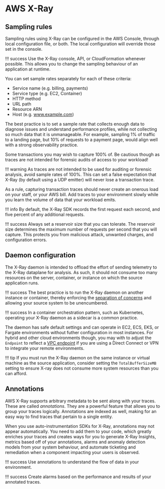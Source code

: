 # AWS X-Ray
 
## Sampling rules

Sampling rules using X-Ray can be configured in the AWS Console, through local configuration file, or both. The local configuration will override those set in the console. 

!!! success
	Use the X-Ray console, API, or CloudFormation whenever possible. This allows you to change the sampling behaviour of an application at runtime.

You can set sample rates separately for each of these criteria:

* Service name (e.g. billing, payments)
* Service type (e.g. EC2, Container)
* HTTP method
* URL path
* Resource ARN
* Host (e.g. www.example.com)

The best practice is to set a sample rate that collects enough data to diagnose issues and understand performance profiles, while not collecting so much data that it is unmanageable. For example, sampling 1% of traffic to a landing page, but 10% of requests to a payment page, would align well with a strong observability practice.

Some transactions you may wish to capture 100% of. Be cautious though as traces are not intended for forensic audits of access to your workload!

!!! warning
	As traces are not intended to be used for auditing or forensic analysis, avoid sample rates of 100%. This can set a false expectation that X-Ray (by default using a UDP emitter) will never lose a transaction trace.

As a rule, capturing transaction traces should never create an onerous load on your staff, or your AWS bill. Add traces to your environment slowly while you learn the volume of data that your workload emits.

!!! info
	By default, the X-Ray SDK records the first request each second, and five percent of any additional requests.

!!! success
	Always set a reservoir size that you can tolerate. The reservoir size determines the maximum number of requests per second that you will capture. This protects you from malicious attack, unwanted charges, and configuration errors.

## Daemon configuration

The X-Ray daemon is intended to offload the effort of sending telemetry to the X-Ray dataplane for analysis. As such, it should not consume too many resources on the server, container, or instance on which the source application runs.

!!! success
	The best practice is to run the X-Ray daemon on another instance or container, thereby enforcing the [separation of concerns](../faq/#what-is-the-separation-of-concerns) and allowing your source system to be unencumbered. 

!!! success
	In a container orchestration pattern, such as Kubernetes, operating your X-Ray daemon as a sidecar is a common practice.

The daemon has safe default settings and can operate in EC2, ECS, EKS, or Fargate environments without futher configuration in most instances. For hybrid and other cloud environments though, you may with to adjust the `Endpoint` to reflect a [VPC endpoint](https://docs.aws.amazon.com/vpc/latest/privatelink/concepts.html) if you are using a Direct Connect or VPN to integrate your remote environments.

!!! tip
	If you must run the X-Ray daemon on the same instance or virtual machine as the source application, consider setting the `TotalBufferSizeMB` setting to ensure X-ray does not consume more system resources than you can afford.

## Annotations

AWS X-Ray supports arbitrary metadata to be sent along with your traces. These are called *annotations*. They are a powerful feature that allows you to group your traces logically. Annotations are indexed as well, making for an easy way to find traces that pertain to a single entity.

When you use auto-instrumentation SDKs for X-Ray, annotations may not appear automatically. You need to add them to your code, which greatly enriches your traces and creates ways for you to generate X-Ray Insights, metrics based off of your annotations, alarms and anomaly detection models from your system behaviour, and automate ticketing and remediation when a component impacting your users is observed.

!!! success
	Use annotations to understand the flow of data in your environment.

!!! success
	Create alarms based on the performance and results of your annotated traces.
